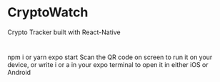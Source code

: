 # CryptoWatch
Crypto Tracker built with React-Native

#
npm i or yarn
expo start
Scan the QR code on screen to run it on your device, or write i or a in your expo terminal to open it in either iOS or Android